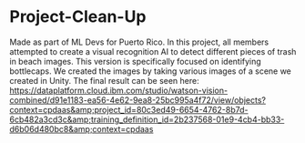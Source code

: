 # Project-Clean-Up
Made as part of ML Devs for Puerto Rico. In this project, all members attempted to create a visual recognition AI to detect different pieces of trash in beach images. This version is specifically focused on identifying bottlecaps. We created the images by taking various images of a scene we created in Unity. The final result can be seen here:  https://dataplatform.cloud.ibm.com/studio/watson-vision-combined/d91e1183-ea56-4e62-9ea8-25bc995a4f72/view/objects?context=cpdaas&amp;project_id=80c3ed49-6654-4762-8b7d-6cb482a3cd3c&amp;training_definition_id=2b237568-01e9-4cb4-bb33-d6b06d480bc8&amp;context=cpdaas
